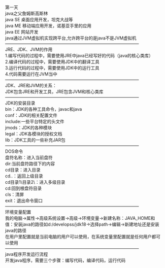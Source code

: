 第一天  
java之父詹姆斯高斯林  
java SE 桌面应用开发，坦克大战等  
java ME 移动端应用开发，诺基亚手里的应用  
java EE 网站开发  
java通过JVM虚拟机实现跨平台,允许跨平台的是java不是JVM虚拟机  
———————————————————————————————  
JRE、JDK、JVM的作用  
1.编写代码的过程中，需要使用JRE中java已经写好的代码（java的核心类库）  
2.编译代码的过程中，需要使用JDK中的翻译工具  
3.运行代码的过程中，需要使用JDK中的运行工具  
4.代码需要运行在JVM当中  
———————————————————————————————  
JDK、JRE和JVM的关系：  
JDK包含JRE和开发工具，JRE包含JVM和核心类库  
———————————————————————————————  
JDK的安装目录  
bin：JDK的各种工具命令，javac和java  
conf：JDK的相关配置文件  
include:一些平台特定的头文件  
jmods：JDK的各种模块  
legal：JDK各模块的授权文档  
lib：JDK工具的一些补充JAR包  
———————————————————————————————  
DOS命令  
盘符名称：进入当前盘符  
dir:当前盘符路径下的内容  
cd目录：进入目录  
cd..：返回上级目录  
cd目录1\目录2\：进入多级目录  
cd\:回到根盘符目录  
cls：清屏  
exit：退出命令窗口  
———————————————————————————————  
环境变量配置  
我的电脑→属性→高级系统设置→高级→环境变量→新建名称：JAVA_HOME和值：安装java的路径如d:/developss/jdk18→选择path→编辑→新建地址还是安装java的路径  
在用户里配置就是当前电脑的用户可以使用，在系统变量里配置就是任何用户都可以使用  
———————————————————————————————  
java程序开发运行流程  
开发java程序，需要三个步骤：编写代码，编译代码，运行代码  